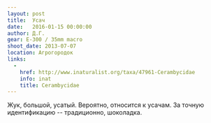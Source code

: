 ```yaml
---
layout: post
title:  Усач
date:   2016-01-15 00:00:00
author: Д.Г.
gear: E-300 / 35mm macro
shoot_date: 2013-07-07
location: Агрогородок
links:
  -
    href: http://www.inaturalist.org/taxa/47961-Cerambycidae
    info: inat
    title: Cerambycidae
---
```


Жук, большой, усатый. Вероятно, относится к усачам. За точную идентификацию -- 
традиционно, шоколадка.
